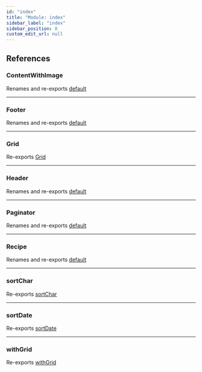 ```yaml
---
id: "index"
title: "Module: index"
sidebar_label: "index"
sidebar_position: 0
custom_edit_url: null
---
```


## References

### ContentWithImage

Renames and re-exports [default](components_contentWithImage.md#default)

___

### Footer

Renames and re-exports [default](components_footer.md#default)

___

### Grid

Re-exports [Grid](components_grid.md#grid)

___

### Header

Renames and re-exports [default](components_header.md#default)

___

### Paginator

Renames and re-exports [default](components_paginator.md#default)

___

### Recipe

Renames and re-exports [default](components_recipe.md#default)

___

### sortChar

Re-exports [sortChar](lib_sortChar.md#sortchar)

___

### sortDate

Re-exports [sortDate](lib_sortDate.md#sortdate)

___

### withGrid

Re-exports [withGrid](components_grid.md#withgrid)
